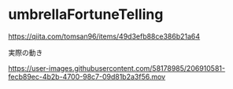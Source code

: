 # umbrellaFortuneTelling


https://qiita.com/tomsan96/items/49d3efb88ce386b21a64

実際の動き

https://user-images.githubusercontent.com/58178985/206910581-fecb89ec-4b2b-4700-98c7-09d81b2a3f56.mov
